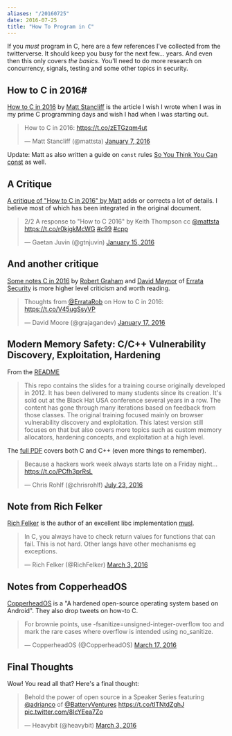 ```yaml
---
aliases: "/20160725"
date: 2016-07-25
title: "How To Program in C"
---
```


If you *must* program in C, here are a few references I've collected from the twitterverse. It should keep you busy for the next few... years. And even then this only covers *the basics*.  You'll need to do more research on concurrency, signals, testing and some other topics in security.

<!--more-->

## How to C in 2016#

[How to C in 2016](https://matt.sh/howto-c) by [Matt Stancliff](https://twitter.com/mattsta) is the article I wish I wrote when I was in my prime C programming days and wish I had when I was starting out. 

<blockquote class="twitter-tweet" data-lang="en"><p lang="en" dir="ltr">How to C in 2016: <a href="https://t.co/zETGzqm4ut">https://t.co/zETGzqm4ut</a></p>&mdash; Matt Stancliff (@mattsta) <a href="https://twitter.com/mattsta/status/685194223612735490">January 7, 2016</a></blockquote> <script async src="//platform.twitter.com/widgets.js" charset="utf-8"></script>

Update:  Matt as also written a guide on `const` rules [So You Think You Can const](https://matt.sh/sytycc) as well.

## A Critique

[A critique of "How to C in 2016" by Matt](https://github.com/Keith-S-Thompson/how-to-c-response) adds or corrects a lot of details.  I believe most of which has been integrated in the original document.

<blockquote class="twitter-tweet" data-lang="en"><p lang="en" dir="ltr">2/2 A response to &quot;How to C 2016&quot; by Keith Thompson cc <a href="https://twitter.com/mattsta">@mattsta</a> <a href="https://t.co/r0kjgkMcWG">https://t.co/r0kjgkMcWG</a> <a href="https://twitter.com/hashtag/c99?src=hash">#c99</a> <a href="https://twitter.com/hashtag/cpp?src=hash">#cpp</a></p>&mdash; Gaetan Juvin (@gtnjuvin) <a href="https://twitter.com/gtnjuvin/status/688088929917112320">January 15, 2016</a></blockquote> <script async src="//platform.twitter.com/widgets.js" charset="utf-8"></script>

## And another critique 

[Some notes C in 2016](http://blog.erratasec.com/2016/01/some-notes-c-in-2016.html) by [Robert Graham](https://twitter.com/erratarob) and [David Maynor](https://twitter.com/dave_maynor) of [Errata Security](http://blog.erratasec.com) is more higher level criticism and worth reading.

<blockquote class="twitter-tweet" data-lang="en"><p lang="en" dir="ltr">Thoughts from <a href="https://twitter.com/ErrataRob">@ErrataRob</a> on How to C in 2016: <a href="https://t.co/V45ugSsyVP">https://t.co/V45ugSsyVP</a></p>&mdash; David Moore (@grajagandev) <a href="https://twitter.com/grajagandev/status/688814259434749952">January 17, 2016</a></blockquote> <script async src="//platform.twitter.com/widgets.js" charset="utf-8"></script>

##  Modern Memory Safety: C/C++ Vulnerability Discovery, Exploitation, Hardening

From the [README](https://github.com/struct/mms/blob/master/README.md)

<blockquote>
  This repo contains the slides for a training course originally developed in
  2012. It has been delivered to many students since its creation. It's sold out
  at the Black Hat USA conference several years in a row. The content has gone
  through many iterations based on feedback from those classes. The original
  training focused mainly on browser vulnerability discovery and exploitation.
  This latest version still focuses on that but also covers more topics such as
  custom memory allocators, hardening concepts, and exploitation at a high
  level.
</blockquote>

The [full PDF](https://github.com/struct/mms/blob/master/Modern_Memory_Safety_In_C_CPP.pdf) covers both C and C++ (even more things to remember).

<blockquote class="twitter-tweet" data-lang="en"><p lang="en" dir="ltr">Because a hackers work week always starts late on a Friday night... <a href="https://t.co/PCfh3prRsL">https://t.co/PCfh3prRsL</a></p>&mdash; Chris Rohlf (@chrisrohlf) <a href="https://twitter.com/chrisrohlf/status/756641193958772736">July 23, 2016</a></blockquote> <script async src="//platform.twitter.com/widgets.js" charset="utf-8"></script>

## Note from Rich Felker

[Rich Felker](https://twitter.com/RichFelker) is the author of an excellent libc implementation [musl](http://www.musl-libc.org).

<blockquote class="twitter-tweet" data-conversation="none" data-lang="en"><p lang="en" dir="ltr">In C, you always have to check return values for functions that can fail. This is not hard. Other langs have other mechanisms eg exceptions.</p>&mdash; Rich Felker (@RichFelker) <a href="https://twitter.com/RichFelker/status/705419853327376385">March 3, 2016</a></blockquote> <script async src="//platform.twitter.com/widgets.js" charset="utf-8"></script>

## Notes from CopperheadOS

[CopperheadOS](https://copperhead.co/android/) is a "A hardened open-source operating system based on Android".  They also drop tweets on how-to C.

<blockquote class="twitter-tweet" data-lang="en"><p lang="en" dir="ltr">For brownie points, use -fsanitize=unsigned-integer-overflow too and mark the rare cases where overflow is intended using no_sanitize.</p>&mdash; CopperheadOS (@CopperheadOS) <a href="https://twitter.com/CopperheadOS/status/710334623465742337">March 17, 2016</a></blockquote> <script async src="//platform.twitter.com/widgets.js" charset="utf-8"></script>

## Final Thoughts

Wow!  You read all that?  Here's a final thought:

<blockquote class="twitter-tweet" data-lang="en"><p lang="en" dir="ltr">Behold the power of open source in a Speaker Series featuring <a href="https://twitter.com/adrianco">@adrianco</a> of <a href="https://twitter.com/BatteryVentures">@BatteryVentures</a> <a href="https://t.co/tITNtdZghJ">https://t.co/tITNtdZghJ</a> <a href="https://t.co/8IcYEea7Zo">pic.twitter.com/8IcYEea7Zo</a></p>&mdash; Heavybit (@heavybit) <a href="https://twitter.com/heavybit/status/705438362002391040">March 3, 2016</a></blockquote> <script async src="//platform.twitter.com/widgets.js" charset="utf-8"></script>

